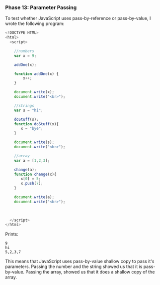 ### Phase 13: Parameter Passing

To test whether JavaScript uses pass-by-reference or pass-by-value, I wrote the
following program:

```js
<!DOCTYPE HTML>
<html>
  <script>

    //numbers
    var x = 9;

    addOne(x);

    function addOne(x) {
        x++;
    }

    document.write(x);
    document.write("<br>");

    //strings
    var s = "hi";

    doStuff(s);
    function doStuff(x){
       x = "bye";
    }

    document.write(s);
    document.write("<br>");

    //array
    var a = [1,2,3];

    change(a);
    function change(x){
       x[0] = 5;
       x.push(7);
    }

    document.write(a);
    document.write("<br>");
    
    

  </script>
</html>

```

Prints:
	
	9
	hi
	5,2,3,7


This means that JavaScript uses pass-by-value shallow copy to pass it's parameters. Passing the number and the string showed us that it is pass-by-value. Passing the array, showed us that it does a shallow copy of the array.  